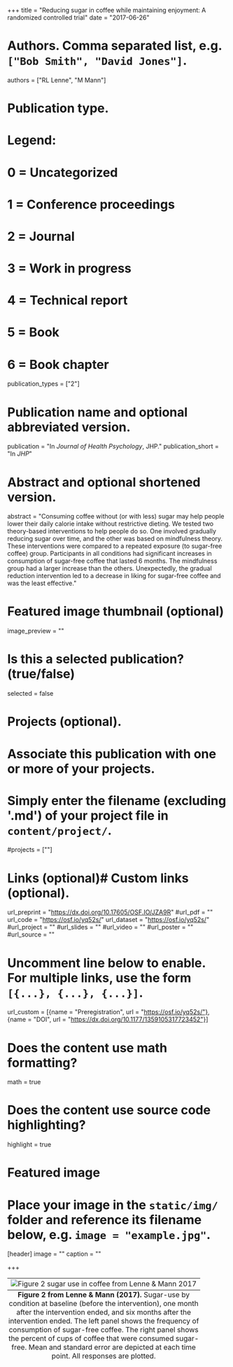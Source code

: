 +++
title = "Reducing sugar in coffee while maintaining enjoyment: A randomized controlled trial"
date = "2017-06-26"

# Authors. Comma separated list, e.g. `["Bob Smith", "David Jones"]`.
authors = ["RL Lenne", "M Mann"]

# Publication type.
# Legend:
# 0 = Uncategorized
# 1 = Conference proceedings
# 2 = Journal
# 3 = Work in progress
# 4 = Technical report
# 5 = Book
# 6 = Book chapter
publication_types = ["2"]

# Publication name and optional abbreviated version.
publication = "In *Journal of Health Psychology*, JHP."
publication_short = "In *JHP*"

# Abstract and optional shortened version.
abstract = "Consuming coffee without (or with less) sugar may help people lower their daily calorie intake without restrictive dieting. We tested two theory-based interventions to help people do so. One involved gradually reducing sugar over time, and the other was based on mindfulness theory. These interventions were compared to a repeated exposure (to sugar-free coffee) group. Participants in all conditions had significant increases in consumption of sugar-free coffee that lasted 6 months. The mindfulness group had a larger increase than the others. Unexpectedly, the gradual reduction intervention led to a decrease in liking for sugar-free coffee and was the least effective."
# Featured image thumbnail (optional)
image_preview = ""

# Is this a selected publication? (true/false)
selected = false

# Projects (optional).
#   Associate this publication with one or more of your projects.
#   Simply enter the filename (excluding '.md') of your project file in `content/project/`.
#projects = [""]

# Links (optional)# Custom links (optional).
url_preprint = "https://dx.doi.org/10.17605/OSF.IO/JZA9R"
#url_pdf = ""
url_code = "https://osf.io/yq52s/"
url_dataset = "https://osf.io/yq52s/"
#url_project = ""
#url_slides = ""
#url_video = ""
#url_poster = ""
#url_source = ""


#   Uncomment line below to enable. For multiple links, use the form `[{...}, {...}, {...}]`.
url_custom = [{name = "Preregistration", url = "https://osf.io/yq52s/"}, {name = "DOI", url = "https://dx.doi.org/10.1177/1359105317723452"}]


# Does the content use math formatting?
math = true

# Does the content use source code highlighting?
highlight = true

# Featured image
# Place your image in the `static/img/` folder and reference its filename below, e.g. `image = "example.jpg"`.
[header]
image = ""
caption = ""

+++

<table class="image">
<caption align="bottom"> <b>Figure 2 from Lenne & Mann (2017).</b> Sugar-use by condition at baseline (before the intervention), one month after the intervention ended, and six months after the intervention ended. The left panel shows the frequency of consumption of sugar-free coffee. The right panel shows the percent of cups of coffee that were consumed sugar-free. Mean and standard error are depicted at each time point. All responses are plotted.</caption>
<tr><td><img src="/img/Lenne2017Fig2.color.png" alt="Figure 2 sugar use in coffee from Lenne & Mann 2017"/></td></tr>
</table>

